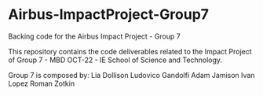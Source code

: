 # Airbus-ImpactProject-Group7
Backing code for the Airbus Impact Project - Group 7

This repository contains the code deliverables related to the Impact Project of Group 7 - MBD OCT-22 - IE School of Science and Technology.

Group 7 is composed by:
Lia Dollison
Ludovico Gandolfi
Adam Jamison
Ivan Lopez 
Roman Zotkin
